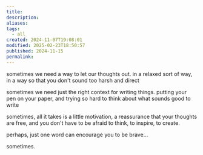 ```yaml
---
title: 
description: 
aliases: 
tags:
  - all
created: 2024-11-07T19:08:01
modified: 2025-02-23T18:50:57
published: 2024-11-15
permalink: 
---
```


sometimes we need a way to let our thoughts out.
in a relaxed sort of way, in a way so that you don't sound too harsh and direct

sometimes we need just the right context for writing things.
putting your pen on your paper, and trying so hard to think about what sounds good to write

sometimes, all it takes is a little motivation, a reassurance that your thoughts are free, and you don't have to be afraid to think, to inspire, to create.

perhaps, just one word can encourage you to be brave...

sometimes.
